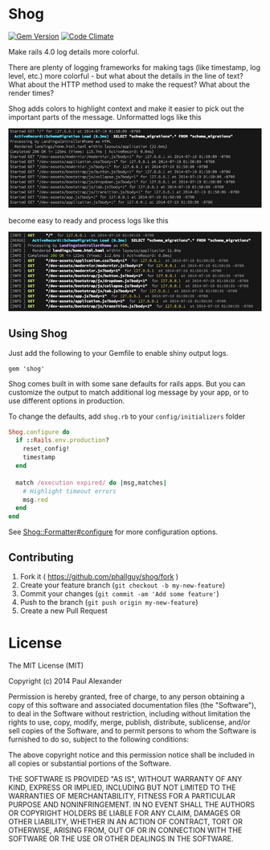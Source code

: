 # Shog

[![Gem Version](https://badge.fury.io/rb/shog.svg)](http://badge.fury.io/rb/shog)
[![Code Climate](https://codeclimate.com/github/phallguy/shog.png)](https://codeclimate.com/github/phallguy/shog)


Make rails 4.0 log details more colorful.

There are plenty of logging frameworks for making tags (like timestamp, log
level, etc.) more colorful - but what about the details in the line of text?
What about the HTTP method used to make the request? What about the render
times?

Shog adds colors to highlight context and make it easier to pick out the
important parts of the message. Unformatted logs like this

![Plain Logs](docs/images/plain.png)

become easy to ready and process logs like this

![Shogged Logs](docs/images/shogged.png)

## Using Shog

Just add the following to your Gemfile to enable shiny output logs.

```
gem 'shog'
```

Shog comes built in with some sane defaults for rails apps. But you can
customize the output  to match additional log message by your app, or to use
different options in production.

To change the defaults, add `shog.rb` to your `config/initializers` folder

```ruby
Shog.configure do
  if ::Rails.env.production?
    reset_config!
    timestamp
  end

  match /execution expired/ do |msg,matches|
    # Highlight timeout errors
    msg.red
  end
end
```

See [Shog::Formatter#configure](lib/shog/formatter.rb) for more configuration options.

## Contributing

1. Fork it ( https://github.com/phallguy/shog/fork )
2. Create your feature branch (`git checkout -b my-new-feature`)
3. Commit your changes (`git commit -am 'Add some feature'`)
4. Push to the branch (`git push origin my-new-feature`)
5. Create a new Pull Request


# License

The MIT License (MIT)

Copyright (c) 2014 Paul Alexander

Permission is hereby granted, free of charge, to any person obtaining a copy
of this software and associated documentation files (the "Software"), to deal
in the Software without restriction, including without limitation the rights
to use, copy, modify, merge, publish, distribute, sublicense, and/or sell
copies of the Software, and to permit persons to whom the Software is
furnished to do so, subject to the following conditions:

The above copyright notice and this permission notice shall be included in all
copies or substantial portions of the Software.

THE SOFTWARE IS PROVIDED "AS IS", WITHOUT WARRANTY OF ANY KIND, EXPRESS OR
IMPLIED, INCLUDING BUT NOT LIMITED TO THE WARRANTIES OF MERCHANTABILITY,
FITNESS FOR A PARTICULAR PURPOSE AND NONINFRINGEMENT. IN NO EVENT SHALL THE
AUTHORS OR COPYRIGHT HOLDERS BE LIABLE FOR ANY CLAIM, DAMAGES OR OTHER
LIABILITY, WHETHER IN AN ACTION OF CONTRACT, TORT OR OTHERWISE, ARISING FROM,
OUT OF OR IN CONNECTION WITH THE SOFTWARE OR THE USE OR OTHER DEALINGS IN THE
SOFTWARE.